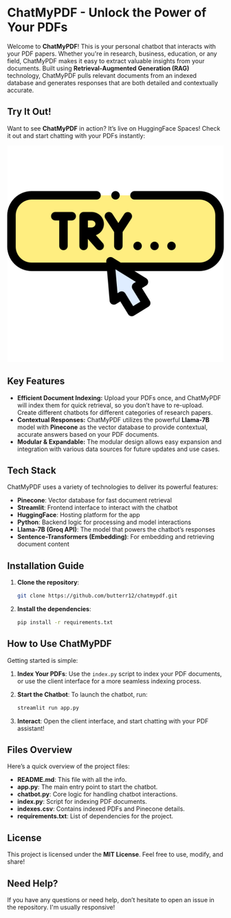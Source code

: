 # ChatMyPDF - Unlock the Power of Your PDFs

Welcome to **ChatMyPDF**! This is your personal chatbot that interacts with your PDF papers. Whether you're in research, business, education, or any field, ChatMyPDF makes it easy to extract valuable insights from your documents. Built using **Retrieval-Augmented Generation (RAG)** technology, ChatMyPDF pulls relevant documents from an indexed database and generates responses that are both detailed and contextually accurate.

## Try It Out!
Want to see **ChatMyPDF** in action? It’s live on HuggingFace Spaces! Check it out and start chatting with your PDFs instantly:

[![ChatMyPDF Demo](https://github.com/Sakalya100/AutoTabML/blob/main/Sample%20Data/5229488.png)]()

## Key Features

- **Efficient Document Indexing:** Upload your PDFs once, and ChatMyPDF will index them for quick retrieval, so you don’t have to re-upload. Create different chatbots for different categories of research papers.
- **Contextual Responses:** ChatMyPDF utilizes the powerful **Llama-7B** model with **Pinecone** as the vector database to provide contextual, accurate answers based on your PDF documents.
- **Modular & Expandable:** The modular design allows easy expansion and integration with various data sources for future updates and use cases.

## Tech Stack
ChatMyPDF uses a variety of technologies to deliver its powerful features:

- **Pinecone**: Vector database for fast document retrieval
- **Streamlit**: Frontend interface to interact with the chatbot
- **HuggingFace**: Hosting platform for the app
- **Python**: Backend logic for processing and model interactions
- **Llama-7B (Groq API)**: The model that powers the chatbot’s responses
- **Sentence-Transformers (Embedding)**: For embedding and retrieving document content

## Installation Guide

1. **Clone the repository**:
    ```bash
    git clone https://github.com/butterr12/chatmypdf.git
    ```

2. **Install the dependencies**:
    ```bash
    pip install -r requirements.txt
    ```

## How to Use ChatMyPDF

Getting started is simple:

1. **Index Your PDFs**: Use the `index.py` script to index your PDF documents, or use the client interface for a more seamless indexing process.
   
2. **Start the Chatbot**: To launch the chatbot, run:
    ```bash
    streamlit run app.py
    ```

3. **Interact**: Open the client interface, and start chatting with your PDF assistant!

## Files Overview

Here’s a quick overview of the project files:

- **README.md**: This file with all the info.
- **app.py**: The main entry point to start the chatbot.
- **chatbot.py**: Core logic for handling chatbot interactions.
- **index.py**: Script for indexing PDF documents.
- **indexes.csv**: Contains indexed PDFs and Pinecone details.
- **requirements.txt**: List of dependencies for the project.

## License

This project is licensed under the **MIT License**. Feel free to use, modify, and share!

## Need Help?

If you have any questions or need help, don’t hesitate to open an issue in the repository. I'm usually responsive!
